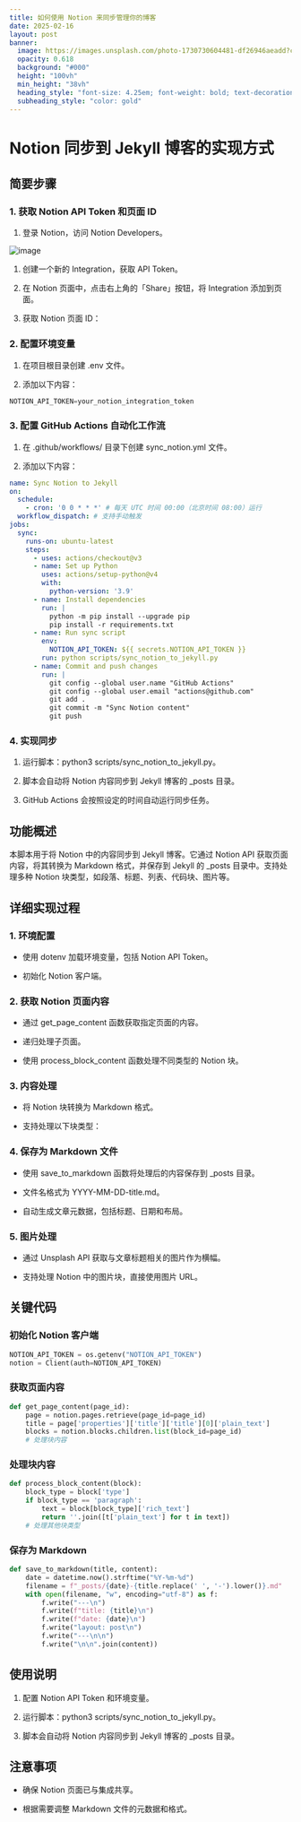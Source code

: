 ```yaml
---
title: 如何使用 Notion 来同步管理你的博客
date: 2025-02-16
layout: post
banner:
  image: https://images.unsplash.com/photo-1730730604481-df26946aeadd?crop=entropy&cs=tinysrgb&fit=max&fm=jpg&ixid=M3w2OTIwMzJ8MHwxfHJhbmRvbXx8fHx8fHx8fDE3Mzk3MzAyMjZ8&ixlib=rb-4.0.3&q=80&w=1080
  opacity: 0.618
  background: "#000"
  height: "100vh"
  min_height: "38vh"
  heading_style: "font-size: 4.25em; font-weight: bold; text-decoration: underline"
  subheading_style: "color: gold"
---
```


# Notion 同步到 Jekyll 博客的实现方式

## 简要步骤

### 1. 获取 Notion API Token 和页面 ID

1. 登录 Notion，访问 Notion Developers。

![image](https://prod-files-secure.s3.us-west-2.amazonaws.com/a7a0cc5a-89b9-4cda-8686-1fba0ca52f40/d19c1afe-dea5-4312-9333-786b0ba83054/image.png?X-Amz-Algorithm=AWS4-HMAC-SHA256&X-Amz-Content-Sha256=UNSIGNED-PAYLOAD&X-Amz-Credential=ASIAZI2LB466RMSQC5V7%2F20250216%2Fus-west-2%2Fs3%2Faws4_request&X-Amz-Date=20250216T182346Z&X-Amz-Expires=3600&X-Amz-Security-Token=IQoJb3JpZ2luX2VjEDoaCXVzLXdlc3QtMiJIMEYCIQDZQwrVCf%2FlkCJkw9yFD6n1KK2gO39BSkg3JgMeUc46FAIhALsYE7lyeH7jWvLKUBt8ibBtJiy8VbtugaQi%2B%2FPXVjZEKv8DCGMQABoMNjM3NDIzMTgzODA1IgxG63%2FkJm%2FLVstP6Zkq3AM9F0RZdaxE5lLSrpx%2Bh%2FG2Z5Hf1N6uy8Jzng13vhf1YW9uDsDJiJm%2B829Dkw2AXeqzAQLNB8MSOclCPEWBw%2FspjXn1%2FkKrIDnzvbHkkBOnDsOOdufoVVskAAmDFCDsQJBYCZdU1vDFRj5ZmdwevWT8gNsjNHECTVXx%2F%2BQbcyYScmQX6zhdnSIUiKG%2F93KT%2Fb40hIKSmF7C9BE7M%2FIgKbSr48Dm1oFjbK68Vqi7V7mgUHwRtJpOFowk52K9CTJEy%2F%2FVc1Wp33mKs7QLy5V%2B9V575dIKK78N3To9Rxbg3gQiE2cf%2FHrSVFbQob71JebfO%2Fnkatc0QAIJuJVU2qOS4GMFf9sanvTg5RBPCfhfDJ2bw%2FRyCkS2YzTuihHDkf3cAYXSPFzV7GoY%2BlKM92PwdGWeUzyIJpvQDVgds%2Bp6Qr3G8zkVxP7WdHjjThV1Cqm92rHvBmiEv2HPHq9MvpwuOjl7GH2p44iGBKIT3CtIkvhLxPIAY9NrL%2B7l9w0JFSKKIvJDpyKco2G00naNJht6RAsXwJA0xxk2RYT4HB4XpmXVSrgdN%2FhAqizgkdct1%2BfR0IHUIWpXwHx7D4%2FNR8hJYI3vmv4kPcEij63eIMvLzuLp6z3yL2V9BMH3kvl1fzDnwMi9BjqkAayLtqS1NLH4yfN4Clkmxdj9%2F%2FCOiavWMjoaZCqdCO11hDVBzqJlmLuOTz9bpDzhEI1jKchNUPeZMn5lT8H4ljtn02UND8HW%2FWo2aW5aPOhTUyaFRDK75Q4UaOkmEcbg9OPsQdeMSIAau%2BPXMdZqF18p%2BO2J%2BjNv53pEy9DDRHZKd8RU3vzc%2BR7Y2TYUzsC%2FXKly%2B3wOnMp7fN9SkGGiokFjsjz9&X-Amz-Signature=0691ecb5c567dca8914495659e925f52720dc143c067270fa5b7961757aea74f&X-Amz-SignedHeaders=host&x-id=GetObject)

1. 创建一个新的 Integration，获取 API Token。

1. 在 Notion 页面中，点击右上角的「Share」按钮，将 Integration 添加到页面。

1. 获取 Notion 页面 ID：


### 2. 配置环境变量

1. 在项目根目录创建 .env 文件。

1. 添加以下内容：

```javascript
NOTION_API_TOKEN=your_notion_integration_token
```

### 3. 配置 GitHub Actions 自动化工作流

1. 在 .github/workflows/ 目录下创建 sync_notion.yml 文件。

1. 添加以下内容：

```yaml
name: Sync Notion to Jekyll
on:
  schedule:
    - cron: '0 0 * * *' # 每天 UTC 时间 00:00（北京时间 08:00）运行
  workflow_dispatch: # 支持手动触发
jobs:
  sync:
    runs-on: ubuntu-latest
    steps:
      - uses: actions/checkout@v3
      - name: Set up Python
        uses: actions/setup-python@v4
        with:
          python-version: '3.9'
      - name: Install dependencies
        run: |
          python -m pip install --upgrade pip
          pip install -r requirements.txt
      - name: Run sync script
        env:
          NOTION_API_TOKEN: ${{ secrets.NOTION_API_TOKEN }}
        run: python scripts/sync_notion_to_jekyll.py
      - name: Commit and push changes
        run: |
          git config --global user.name "GitHub Actions"
          git config --global user.email "actions@github.com"
          git add .
          git commit -m "Sync Notion content"
          git push
```

### 4. 实现同步

1. 运行脚本：python3 scripts/sync_notion_to_jekyll.py。

1. 脚本会自动将 Notion 内容同步到 Jekyll 博客的 _posts 目录。

1. GitHub Actions 会按照设定的时间自动运行同步任务。

## 功能概述

本脚本用于将 Notion 中的内容同步到 Jekyll 博客。它通过 Notion API 获取页面内容，将其转换为 Markdown 格式，并保存到 Jekyll 的 _posts 目录中。支持处理多种 Notion 块类型，如段落、标题、列表、代码块、图片等。

## 详细实现过程

### 1. 环境配置

- 使用 dotenv 加载环境变量，包括 Notion API Token。

- 初始化 Notion 客户端。

### 2. 获取 Notion 页面内容

- 通过 get_page_content 函数获取指定页面的内容。

- 递归处理子页面。

- 使用 process_block_content 函数处理不同类型的 Notion 块。

### 3. 内容处理

- 将 Notion 块转换为 Markdown 格式。

- 支持处理以下块类型：


### 4. 保存为 Markdown 文件

- 使用 save_to_markdown 函数将处理后的内容保存到 _posts 目录。

- 文件名格式为 YYYY-MM-DD-title.md。

- 自动生成文章元数据，包括标题、日期和布局。

### 5. 图片处理

- 通过 Unsplash API 获取与文章标题相关的图片作为横幅。

- 支持处理 Notion 中的图片块，直接使用图片 URL。

## 关键代码

### 初始化 Notion 客户端

```python
NOTION_API_TOKEN = os.getenv("NOTION_API_TOKEN")
notion = Client(auth=NOTION_API_TOKEN)
```

### 获取页面内容

```python
def get_page_content(page_id):
    page = notion.pages.retrieve(page_id=page_id)
    title = page['properties']['title']['title'][0]['plain_text']
    blocks = notion.blocks.children.list(block_id=page_id)
    # 处理块内容
```

### 处理块内容

```python
def process_block_content(block):
    block_type = block['type']
    if block_type == 'paragraph':
        text = block[block_type]['rich_text']
        return ''.join([t['plain_text'] for t in text])
    # 处理其他块类型
```

### 保存为 Markdown

```python
def save_to_markdown(title, content):
    date = datetime.now().strftime("%Y-%m-%d")
    filename = f"_posts/{date}-{title.replace(' ', '-').lower()}.md"
    with open(filename, "w", encoding="utf-8") as f:
        f.write("---\n")
        f.write(f"title: {title}\n")
        f.write(f"date: {date}\n")
        f.write("layout: post\n")
        f.write("---\n\n")
        f.write("\n\n".join(content))
```

## 使用说明

1. 配置 Notion API Token 和环境变量。

1. 运行脚本：python3 scripts/sync_notion_to_jekyll.py。

1. 脚本会自动将 Notion 内容同步到 Jekyll 博客的 _posts 目录。

## 注意事项

- 确保 Notion 页面已与集成共享。

- 根据需要调整 Markdown 文件的元数据和格式。